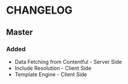 # CHANGELOG

## Master

### Added
* Data Fetching from Contentful - Server Side
* Include Resolution - Client Side
* Template Engine - Client Side

